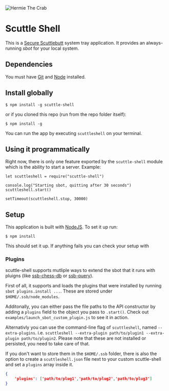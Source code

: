 ![Hermie The Crab](/icon.png)

# Scuttle Shell

This is a [Secure Scuttlebutt](http://scuttlebutt.nz) system tray application. It provides an always-running _sbot_ for your local system.

## Dependencies

You must have [Git](https://git-scm.com) and [Node](https://nodejs.org) installed.

## Install globally

```
$ npm install -g scuttle-shell
```

or if you cloned this repo (run from the repo folder itself):

```
$ npm install -g
```

You can run the app by executing `scuttleshell` on your terminal.

## Using it programmatically

Right now, there is only one feature exported by the `scuttle-shell` module which is the ability to start a server. Example:

```
let scuttleshell = require("scuttle-shell")

console.log("Starting sbot, quitting after 30 seconds")
scuttleshell.start()

setTimeout(scuttleshell.stop, 30000)
```

## Setup

This application is built with [NodeJS](https://nodejs.org). To set it up run:

```
$ npm install
```

This should set it up. If anything fails you can check your setup with


### Plugins

scuttle-shell supports mutliple ways to extend the sbot that it runs with pluigns (like [ssb-chess-db](https://github.com/Happy0/ssb-chess-db) or [ssb-query](https://github.com/dominictarr/ssb-query)).

First of all, it supports and loads the plugins that were installed by running `sbot plugins.install ...`.
These are stored under `$HOME/.ssb/node_modules`.

Additonally, you can either pass the file paths to the API constructor by adding a `plugins` field to the object you pass to `.start()`. Check out `examples/launch_sbot_custom_plugin.js` to see it in action.

Alternativly you can use the command-line flag of `scuttleshell`, named `--extra-plugins`. i.e. `scuttleshell --extra-plugin path/to/plugin1 --extra-plugin path/to/plugin2`. Please note that these are not installed or persisted, you need to take care of that.

If you don't want to store them in the `$HOME/.ssb` folder, there is also the option to create a `scuttleshell.json` file next to your custom scuttle-shell and set a `plugins` array inside it.

```json
{
    'plugins': ['path/to/plug1','path/to/plug2','path/to/plug3']
}
```
